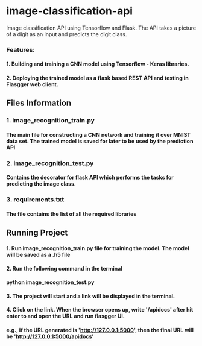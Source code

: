 # image-classification-api
Image classification API using Tensorflow and Flask. The API takes a picture of a digit as an input and predicts the digit class.

### Features:
#### 1. Building and training a CNN model using Tensorflow - Keras libraries.
#### 2. Deploying the trained model as a flask based REST API and testing in Flasgger web client.


## Files Information
### 1. image_recognition_train.py
#### The main file for constructing a CNN network and training it over MNIST data set. The trained model is saved for later to be used by the prediction API

### 2. image_recognition_test.py
#### Contains the decorator for flask API which performs the tasks for predicting the image class.

### 3. requirements.txt
#### The file contains the list of all the required libraries


## Running Project
#### 1. Run image_recognition_train.py file for training the model. The model will be saved as a .h5 file
#### 2. Run the following command in the terminal
####    python image_recognition_test.py 
#### 3. The project will start and a link will be displayed in the terminal.
#### 4. Click on the link. When the browser opens up, write '/apidocs' after hit enter to and open the URL and run flasgger UI.
#### e.g., if the URL generated is 'http://127.0.0.1:5000', then the final URL will be 'http://127.0.0.1:5000/apidocs'
